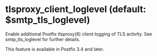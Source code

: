 # tlsproxy_client_loglevel (default: $smtp_tls_loglevel)
 Enable additional Postfix tlsproxy(8) client logging of TLS
activity. See smtp\_tls\_loglevel for further details. 


 This feature is available in Postfix 3.4 and later. 


